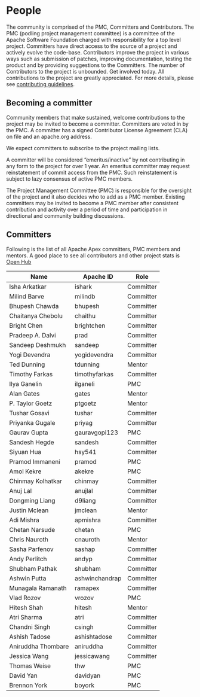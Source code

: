 # People

The community is comprised of the PMC, Committers and Contributors. The PMC (podling project management committee) is a committee of the Apache Software Foundation charged with responsibility for a top level project. Committers have direct access to the source of a project and actively evolve the code-base. Contributors improve the project in various ways such as submission of patches, improving documentation, testing the product and by providing suggestions to the Committers. The number of Contributors to the project is unbounded. Get involved today. All contributions to the project are greatly appreciated. For more details, please see [contributing guidelines](contributing.html).

## Becoming a committer

Community members that make sustained, welcome contributions to the project may be invited to become a committer. Committers are voted in by the PMC. A committer has a signed Contributor License Agreement (CLA) on file and an apache.org address.

We expect committers to subscribe to the project mailing lists.

A committer will be considered “emeritus/inactive” by not contributing in any form to the project for over 1 year. An emeritus committer may request reinstatement of commit access from the PMC. Such reinstatement is subject to lazy consensus of active PMC members.

The Project Management Committee (PMC) is responsible for the oversight of the project and it also decides who to add as a PMC member. Existing committers may be invited to become a PMC member after consistent contribution and activity over a period of time and participation in directional and community building discussions.

## Committers

Following is the list of all Apache Apex committers, PMC members and mentors. A good place to see all contributors and other project stats is [Open Hub](https://www.openhub.net/p/apache_apex)

| Name | Apache ID | Role |
| --- | --- | --- |
| Isha Arkatkar | ishark | Committer |
| Milind Barve | milindb | Committer |	
| Bhupesh Chawda | bhupesh | Committer |
| Chaitanya Chebolu | chaithu	| Committer |
| Bright Chen | brightchen | Committer |
|	Pradeep A. Dalvi | prad	| Committer |
| Sandeep Deshmukh | sandeep | Committer |	
| Yogi Devendra | yogidevendra | Committer |
| Ted Dunning | tdunning | Mentor |
| Timothy Farkas | timothyfarkas | Committer |
| Ilya Ganelin | ilganeli | PMC |
| Alan Gates | gates | Mentor |
| P. Taylor Goetz | ptgoetz | Mentor |
| Tushar Gosavi | tushar | Committer |
| Priyanka Gugale | priyag | Committer |
| Gaurav Gupta | gauravgopi123 | PMC |
| Sandesh Hegde | sandesh | Committer |
| Siyuan Hua | hsy541 | Committer |
| Pramod Immaneni | pramod | PMC |
| Amol Kekre | akekre | PMC | 
| Chinmay Kolhatkar | chinmay | Committer |
| Anuj Lal | anujlal | Committer |
| Dongming Liang | d9liang | Committer |
| Justin Mclean | jmclean | Mentor |
| Adi Mishra | apmishra | Committer |
| Chetan Narsude | chetan | PMC |
| Chris Nauroth | cnauroth | Mentor |
| Sasha Parfenov | sashap | Committer |
| Andy Perlitch | andyp | Committer |
| Shubham Pathak | shubham | Committer |
| Ashwin Putta | ashwinchandrap | Committer |
| Munagala Ramanath | ramapex | Committer |
| Vlad Rozov | vrozov | PMC |
| Hitesh Shah | hitesh | Mentor |
| Atri Sharma | atri | Committer |
| Chandni Singh | csingh | Committer |
| Ashish Tadose | ashishtadose | Committer |
| Aniruddha Thombare | aniruddha | Committer |
| Jessica Wang | jessicawang | Committer |
| Thomas Weise | thw | PMC |
| David Yan | davidyan | PMC |
| Brennon York | boyork | PMC |

